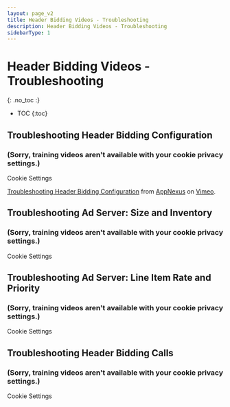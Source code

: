 ```yaml
---
layout: page_v2
title: Header Bidding Videos - Troubleshooting
description: Header Bidding Videos - Troubleshooting
sidebarType: 1
---
```


<div class="bs-docs-section" markdown="1">

# Header Bidding Videos - Troubleshooting

{: .no_toc :}

* TOC
{:toc}

## Troubleshooting Header Bidding Configuration

<div id="vimeo1">
<h3>(Sorry, training videos aren't available with your cookie privacy settings.)</h3>
<p><a class="optanon-show-settings">Cookie Settings</a></p>
</div>

<script type="text/javascript">
  window.onetrustLoaded.then(() => {
    OneTrust.InsertHtml('<iframe src="https://player.vimeo.com/video/212583123" width="640" height="360" frameborder="0" webkitallowfullscreen mozallowfullscreen allowfullscreen></iframe>', 'vimeo1', null, {deleteSelectorContent: true}, 'C0003');
  })
</script>

<p><a href="https://vimeo.com/212583123">Troubleshooting Header Bidding Configuration</a> from <a href="https://vimeo.com/appnexus">AppNexus</a> on <a href="https://vimeo.com">Vimeo</a>.</p>

## Troubleshooting Ad Server: Size and Inventory

<div id="vimeo2">
<h3>(Sorry, training videos aren't available with your cookie privacy settings.)</h3>
<p><a class="optanon-show-settings">Cookie Settings</a></p>
</div>

<script type="text/javascript">
  window.onetrustLoaded.then(() => {
    OneTrust.InsertHtml('<iframe src="https://player.vimeo.com/video/237794037" width="640" height="360" frameborder="0" webkitallowfullscreen mozallowfullscreen allowfullscreen></iframe>', 'vimeo2', null, {deleteSelectorContent: true}, 'C0003');
  })
</script>

## Troubleshooting Ad Server: Line Item Rate and Priority

<div id="vimeo3">
<h3>(Sorry, training videos aren't available with your cookie privacy settings.)</h3>
<p><a class="optanon-show-settings">Cookie Settings</a></p>
</div>

<script type="text/javascript">
  window.onetrustLoaded.then(() => {
    OneTrust.InsertHtml('<iframe src="https://player.vimeo.com/video/237794018" width="640" height="360" frameborder="0" webkitallowfullscreen mozallowfullscreen allowfullscreen></iframe>', 'vimeo3', null, {deleteSelectorContent: true}, 'C0003');
  })
</script>

## Troubleshooting Header Bidding Calls

<div id="vimeo4">
<h3>(Sorry, training videos aren't available with your cookie privacy settings.)</h3>
<p><a class="optanon-show-settings">Cookie Settings</a></p>
</div>

<script type="text/javascript">
  window.onetrustLoaded.then(() => {
    OneTrust.InsertHtml('<iframe src="https://player.vimeo.com/video/235017135" width="640" height="360" frameborder="0" webkitallowfullscreen mozallowfullscreen allowfullscreen></iframe>', 'vimeo4', null, {deleteSelectorContent: true}, 'C0003');
  })
</script>

</div>
